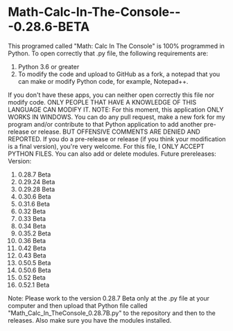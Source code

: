 # Math-Calc-In-The-Console---0.28.6-BETA
This programed called "Math: Calc In The Console" is 100% programmed in Python. To open correctly that .py file, the following requirements are:
1. Python 3.6 or greater
2. To modify the code and upload to GitHub as a fork, a notepad that you can make or modify Python code, for example, Notepad++.

If you don't have these apps, you can neither open correctly this file nor modify code.
ONLY PEOPLE THAT HAVE A KNOWLEDGE OF THIS LANGUAGE CAN MODIFY IT.
NOTE: For this moment, this application ONLY WORKS IN WINDOWS.
You can do any pull request, make a new fork for my program and/or contribute to that Python application to add another pre-release or release. BUT OFFENSIVE COMMENTS ARE DENIED AND REPORTED.
If you do a pre-release or release (if you think your modification is a final version), you're very welcome.
For this file, I ONLY ACCEPT PYTHON FILES. You can also add or delete modules.
Future prereleases:
Version:
1. 0.28.7 Beta
2. 0.29.24 Beta
3. 0.29.28 Beta
4. 0.30.6 Beta
5. 0.31.6 Beta
6. 0.32 Beta
7. 0.33 Beta
8. 0.34 Beta
9. 0.35.2 Beta
10. 0.36 Beta
11. 0.42 Beta
12. 0.43 Beta
13. 0.50.5 Beta
14. 0.50.6 Beta
15. 0.52 Beta
16. 0.52.1 Beta

Note: Please work to the version 0.28.7 Beta only at the .py file at your computer and then upload that Python file called "Math_Calc_In_TheConsole_0.28.7B.py" to the repository and then to the releases. Also make sure you have the modules installed.
